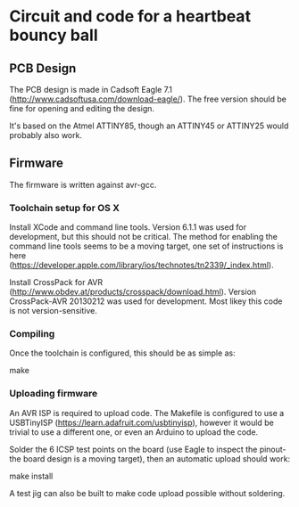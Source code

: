 # Circuit and code for a heartbeat bouncy ball

## PCB Design

The PCB design is made in Cadsoft Eagle 7.1 (http://www.cadsoftusa.com/download-eagle/).
The free version should be fine for opening and editing the design.

It's based on the Atmel ATTINY85, though an ATTINY45 or ATTINY25 would probably also work.

## Firmware

The firmware is written against avr-gcc.

### Toolchain setup for OS X

Install XCode and command line tools. Version 6.1.1 was used for development, but this should
not be critical. The method for enabling the command line tools seems to be a moving target,
one set of instructions is here (https://developer.apple.com/library/ios/technotes/tn2339/_index.html).

Install CrossPack for AVR (http://www.obdev.at/products/crosspack/download.html). Version
CrossPack-AVR 20130212 was used for development. Most likey this code is not version-sensitive.

### Compiling

Once the toolchain is configured, this should be as simple as:

  make
  
### Uploading firmware

An AVR ISP is required to upload code. The Makefile is configured to use a USBTinyISP
(https://learn.adafruit.com/usbtinyisp), however it would be trivial to use a different
one, or even an Arduino to upload the code.

Solder the 6 ICSP test points on the board (use Eagle to inspect the pinout- the board design
is a moving target), then an automatic upload should work:

  make install

A test jig can also be built to make code upload possible without soldering.
